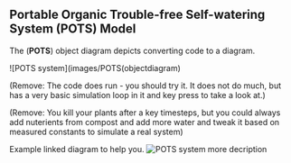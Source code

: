 ## **P**ortable **O**rganic **T**rouble-free **S**elf-watering System (**POTS**) Model

The (**POTS**) object diagram depicts converting code to a diagram.

![POTS system](images/POTS(objectdiagram)


(Remove: The code does run - you should try it. It does not do much, but has a very basic 
simulation loop in it and key press to take a look at.)

(Remove: You kill your plants after a key timesteps, but you could always add nuterients
from compost and add more water and tweak it based on measured constants to simulate
a real system)


Example linked diagram to help you.
![POTS system](../../images/class_example_diagram.png)
more decription